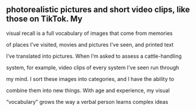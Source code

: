## photorealistic pictures and short video clips, like those on TikTok. My

visual recall is a full vocabulary of images that come from memories

of places I’ve visited, movies and pictures I’ve seen, and printed text

I’ve translated into pictures. When I’m asked to assess a cattle-handling

system, for example, video clips of every system I’ve seen run through

my mind. I sort these images into categories, and I have the ability to

combine them into new things. With age and experience, my visual

“vocabulary” grows the way a verbal person learns complex ideas